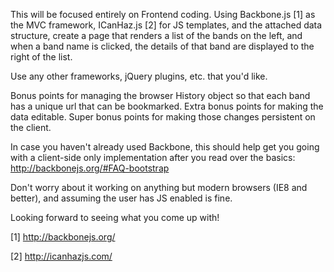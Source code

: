 This will be focused entirely on Frontend coding. Using Backbone.js [1] as the MVC framework, ICanHaz.js [2] for JS templates, and the attached data structure, create a page that renders a list of the bands on the left, and when a band name is clicked, the details of that band are displayed to the right of the list.

Use any other frameworks, jQuery plugins, etc. that you'd like.

Bonus points for managing the browser History object so that each band has a unique url that can be bookmarked. Extra bonus points for making the data editable. Super bonus points for making those changes persistent on the client.

In case you haven't already used Backbone, this should help get you going with a client-side only implementation after you read over the basics:
http://backbonejs.org/#FAQ-bootstrap

Don't worry about it working on anything but modern browsers (IE8 and better), and assuming the user has JS enabled is fine.

Looking forward to seeing what you come up with!

[1] http://backbonejs.org/

[2] http://icanhazjs.com/
